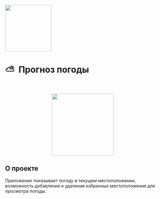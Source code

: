 [<img src="https://storage.googleapis.com/cms-storage-bucket/6a07d8a62f4308d2b854.svg"  width="150">](https://flutter.dev/)
# ⛅&nbsp;&nbsp;Прогноз погоды

<br/>
<p align="center">
  <img src="https://github.com/RNOVOSELOV/flutter_smartweather/blob/main/sw.gif" width="200"/>
</p>

## О проекте
Приложение показывает погоду в текущем местоположении, возможность добавления и удаления избранных местоположения для просмотра погоды.

